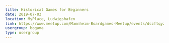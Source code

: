 ```yaml
---
title: Historical Games for Beginners
date: 2019-07-03
location: MyPlace, Ludwigshafen
link: https://www.meetup.com/Mannheim-Boardgames-Meetup/events/dczftqyzkbfb/
usergroup: bogama
type: usergroup
---
```

